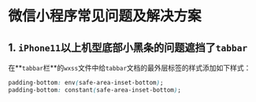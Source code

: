 # 微信小程序常见问题及解决方案

## 1. `iPhone11`以上机型底部小黑条的问题遮挡了`tabbar`

在**`tabbar`栏**的`wxss`文件中给`tabbar`文档的最外层标签的样式添加如下样式：

```css
padding-bottom: env(safe-area-inset-bottom);
padding-bottom: constant(safe-area-inset-bottom);
```
